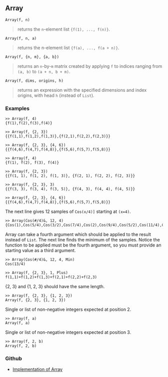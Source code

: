 ## Array 

``` 
Array(f, n)
```
> returns the `n`-element list `{f(1), ..., f(n)}`.
	
```
Array(f, n, a)
```
> returns the n-element list `{f(a), ..., f(a + n)}`.

```
Array(f, {n, m}, {a, b})
```
> returns an `n`-by-`m` matrix created by applying `f` to indices ranging from `(a, b)` to `(a + n, b + m)`.

```
Array(f, dims, origins, h)
```
> returns an expression with the specified dimensions and index origins, with head `h` (instead of `List`).

### Examples

``` 
>> Array(f, 4)
{f(1),f(2),f(3),f(4)}
 
>> Array(f, {2, 3})
{{f(1,1),f(1,2),f(1,3)},{f(2,1),f(2,2),f(2,3)}} 
 
>> Array(f, {2, 3}, {4, 6})
{{f(4,6),f(4,7),f(4,8)},{f(5,6),f(5,7),f(5,8)}}

>> Array(f, 4)
{f(1), f(2), f(3), f(4)}
 
>> Array(f, {2, 3})
{{f(1, 1), f(1, 2), f(1, 3)}, {f(2, 1), f(2, 2), f(2, 3)}}
 
>> Array(f, {2, 3}, 3)
{{f(3, 3), f(3, 4), f(3, 5)}, {f(4, 3), f(4, 4), f(4, 5)}}
 
>> Array(f, {2, 3}, {4, 6})
{{f(4,6),f(4,7),f(4,8)},{f(5,6),f(5,7),f(5,8)}}
```

The next line gives 12 samples of `Cos(x/4)]` starting at `(x=4)`. 

```
>> Array(Cos(#/4)&, 12, 4)
{Cos(1),Cos(5/4),Cos(3/2),Cos(7/4),Cos(2),Cos(9/4),Cos(5/2),Cos(11/4),Cos(3),Cos(13/4),Cos(7/2),Cos(15/4)}
```

Array can take a fourth argument which should be applied to the result instead of `List`. 
The next line finds the minimum of the samples.  Notice the function to be applied must be the fourth argument, so you must provide an starting value as a third argument. 

```
>> Array(Cos(#/4)&, 12, 4, Min)
Cos(13/4)

>> Array(f, {2, 3}, 1, Plus)
f(1,1)+f(1,2)+f(1,3)+f(2,1)+f(2,2)+f(2,3)
```

{2, 3} and {1, 2, 3} should have the same length.

```
>> Array(f, {2, 3}, {1, 2, 3})
Array(f, {2, 3}, {1, 2, 3})
```

Single or list of non-negative integers expected at position 2.

```
>> Array(f, a)
Array(f, a)
```

Single or list of non-negative integers expected at position 3.

```
>> Array(f, 2, b)
Array(f, 2, b)
```
 
 

### Github

* [Implementation of Array](https://github.com/axkr/symja_android_library/blob/master/symja_android_library/matheclipse-core/src/main/java/org/matheclipse/core/builtin/ListFunctions.java#L848) 
